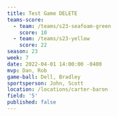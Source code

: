 ```yaml
---
title: Test Game DELETE
teams-score:
  - team: /teams/s23-seafoam-green
    score: 10
  - team: /teams/s23-yellow
    score: 22
season: 23
week: 7
date: 2022-04-01 14:00:00 -0400
mvp: Dan, Rob
game-ball: Dell, Bradley
sportsperson: John, Scott
location: /locations/carter-baron
field: '5'
published: false
---
```

